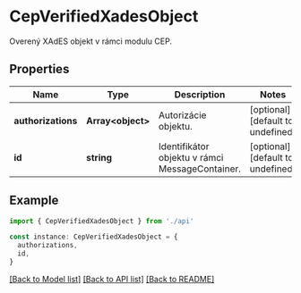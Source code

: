 # CepVerifiedXadesObject

Overený XAdES objekt v rámci modulu CEP.

## Properties

| Name               | Type                    | Description                                     | Notes                             |
| ------------------ | ----------------------- | ----------------------------------------------- | --------------------------------- |
| **authorizations** | **Array&lt;object&gt;** | Autorizácie objektu.                            | [optional] [default to undefined] |
| **id**             | **string**              | Identifikátor objektu v rámci MessageContainer. | [optional] [default to undefined] |

## Example

```typescript
import { CepVerifiedXadesObject } from './api'

const instance: CepVerifiedXadesObject = {
  authorizations,
  id,
}
```

[[Back to Model list]](../README.md#documentation-for-models) [[Back to API list]](../README.md#documentation-for-api-endpoints) [[Back to README]](../README.md)
